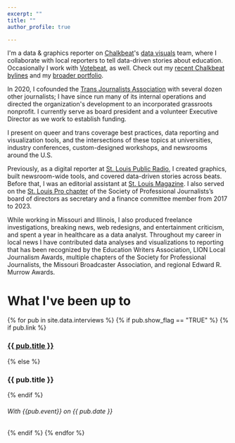 ```yaml
---
excerpt: ""
title: ""
author_profile: true

---
```


I'm a data & graphics reporter on [Chalkbeat](https://chalkbeat.org/)'s [data visuals](https://dataviz.chalkbeat.org/) team, where I collaborate with local reporters to tell data-driven stories about education. Occasionally I work with [Votebeat](https://www.votebeat.org/), as well. Check out my [recent Chalkbeat bylines](https://www.chalkbeat.org/authors/kae-petrin) and my [broader portfolio](https://authory.com/KaePetrin).

In 2020, I cofounded the [Trans Journalists Association](https://transjournalists.org/) with several dozen other journalists; I have since run many of its internal operations and directed the organization's development to an incorporated grassroots nonprofit. I currently serve as board president and a volunteer Executive Director as we work to establish funding.

I present on queer and trans coverage best practices, data reporting and visualization tools, and the intersections of these topics at universities, industry conferences, custom-designed workshops, and newsrooms around the U.S. 

Previously, as a digital reporter at [St. Louis Public Radio](https://news.stlpublicradio.org/people/kae-m-petrin), I created graphics, built newsroom-wide tools, and covered data-driven stories across beats. Before that, I was an editorial assistant at [St. Louis Magazine](https://www.stlmag.com/topics/kae-m-petrin/). I also served on the [St. Louis Pro chapter](http://www.stlspj.com/about/) of the Society of Professional Journalists’s board of directors as secretary and a finance committee member from 2017 to 2023.

While working in Missouri and Illinois, I also produced freelance investigations, breaking news, web redesigns, and entertainment criticism, and spent a year in healthcare as a data analyst. Throughout my career in local news I have contributed data analyses and visualizations to reporting that has been recognized by the Education Writers Association, LION Local Journalism Awards,  multiple chapters of the Society for Professional Journalists, the Missouri Broadcaster Association, and regional Edward R. Murrow Awards.

<h1>What I've been up to</h1>

<div class="activities">
{% for pub in site.data.interviews %}
    {% if pub.show_flag == "TRUE" %}
        {% if pub.link %}
            <h3><a href="{{ pub.link }}">{{ pub.title }}</a></h3>
        {% else %}
            <h3>{{ pub.title }}</h3>
        {% endif %}
        <h6><em>With {{pub.event}} on {{ pub.date }}</em></h6>
    {% endif %}
{% endfor %}
</div>